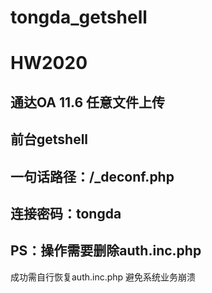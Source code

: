 # tongda_getshell

# HW2020

## 通达OA 11.6 任意文件上传

## 前台getshell
## 一句话路径：/_deconf.php
## 连接密码：tongda

## PS：操作需要删除auth.inc.php
成功需自行恢复auth.inc.php
避免系统业务崩溃
